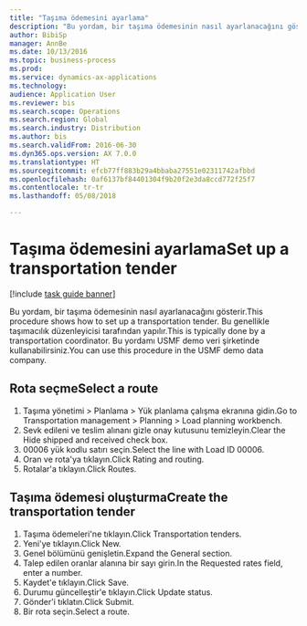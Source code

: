 ```yaml
--- 
title: "Taşıma ödemesini ayarlama"
description: "Bu yordam, bir taşıma ödemesinin nasıl ayarlanacağını gösterir."
author: BibiSp
manager: AnnBe
ms.date: 10/13/2016
ms.topic: business-process
ms.prod: 
ms.service: dynamics-ax-applications
ms.technology: 
audience: Application User
ms.reviewer: bis
ms.search.scope: Operations
ms.search.region: Global
ms.search.industry: Distribution
ms.author: bis
ms.search.validFrom: 2016-06-30
ms.dyn365.ops.version: AX 7.0.0
ms.translationtype: HT
ms.sourcegitcommit: efcb77ff883b29a4bbaba27551e02311742afbbd
ms.openlocfilehash: 0af6137bf84401304f9b20f2e3da8ccd772f25f7
ms.contentlocale: tr-tr
ms.lasthandoff: 05/08/2018

---
```

# <a name="set-up-a-transportation-tender"></a><span data-ttu-id="d7aac-103">Taşıma ödemesini ayarlama</span><span class="sxs-lookup"><span data-stu-id="d7aac-103">Set up a transportation tender</span></span>

[!include [task guide banner](../../includes/task-guide-banner.md)]

<span data-ttu-id="d7aac-104">Bu yordam, bir taşıma ödemesinin nasıl ayarlanacağını gösterir.</span><span class="sxs-lookup"><span data-stu-id="d7aac-104">This procedure shows how to set up a transportation tender.</span></span> <span data-ttu-id="d7aac-105">Bu genellikle taşımacılık düzenleyicisi tarafından yapılır.</span><span class="sxs-lookup"><span data-stu-id="d7aac-105">This is typically done by a transportation coordinator.</span></span> <span data-ttu-id="d7aac-106">Bu yordamı USMF demo veri şirketinde kullanabilirsiniz.</span><span class="sxs-lookup"><span data-stu-id="d7aac-106">You can use this procedure in the USMF demo data company.</span></span>


## <a name="select-a-route"></a><span data-ttu-id="d7aac-107">Rota seçme</span><span class="sxs-lookup"><span data-stu-id="d7aac-107">Select a route</span></span>
1. <span data-ttu-id="d7aac-108">Taşıma yönetimi > Planlama > Yük planlama çalışma ekranına gidin.</span><span class="sxs-lookup"><span data-stu-id="d7aac-108">Go to Transportation management > Planning > Load planning workbench.</span></span>
2. <span data-ttu-id="d7aac-109">Sevk edileni ve teslim alınanı gizle onay kutusunu temizleyin.</span><span class="sxs-lookup"><span data-stu-id="d7aac-109">Clear the Hide shipped and received check box.</span></span>
3. <span data-ttu-id="d7aac-110">00006 yük kodlu satırı seçin.</span><span class="sxs-lookup"><span data-stu-id="d7aac-110">Select the line with Load ID 00006.</span></span>
4. <span data-ttu-id="d7aac-111">Oran ve rota'ya tıklayın.</span><span class="sxs-lookup"><span data-stu-id="d7aac-111">Click Rating and routing.</span></span>
5. <span data-ttu-id="d7aac-112">Rotalar'a tıklayın.</span><span class="sxs-lookup"><span data-stu-id="d7aac-112">Click Routes.</span></span>

## <a name="create-the-transportation-tender"></a><span data-ttu-id="d7aac-113">Taşıma ödemesi oluşturma</span><span class="sxs-lookup"><span data-stu-id="d7aac-113">Create the transportation tender</span></span>
1. <span data-ttu-id="d7aac-114">Taşıma ödemeleri'ne tıklayın.</span><span class="sxs-lookup"><span data-stu-id="d7aac-114">Click Transportation tenders.</span></span>
2. <span data-ttu-id="d7aac-115">Yeni'ye tıklayın.</span><span class="sxs-lookup"><span data-stu-id="d7aac-115">Click New.</span></span>
3. <span data-ttu-id="d7aac-116">Genel bölümünü genişletin.</span><span class="sxs-lookup"><span data-stu-id="d7aac-116">Expand the General section.</span></span>
4. <span data-ttu-id="d7aac-117">Talep edilen oranlar alanına bir sayı girin.</span><span class="sxs-lookup"><span data-stu-id="d7aac-117">In the Requested rates field, enter a number.</span></span>
5. <span data-ttu-id="d7aac-118">Kaydet'e tıklayın.</span><span class="sxs-lookup"><span data-stu-id="d7aac-118">Click Save.</span></span>
6. <span data-ttu-id="d7aac-119">Durumu güncelleştir'e tıklayın.</span><span class="sxs-lookup"><span data-stu-id="d7aac-119">Click Update status.</span></span>
7. <span data-ttu-id="d7aac-120">Gönder'i tıklatın.</span><span class="sxs-lookup"><span data-stu-id="d7aac-120">Click Submit.</span></span>
8. <span data-ttu-id="d7aac-121">Bir rota seçin.</span><span class="sxs-lookup"><span data-stu-id="d7aac-121">Select a route.</span></span>


